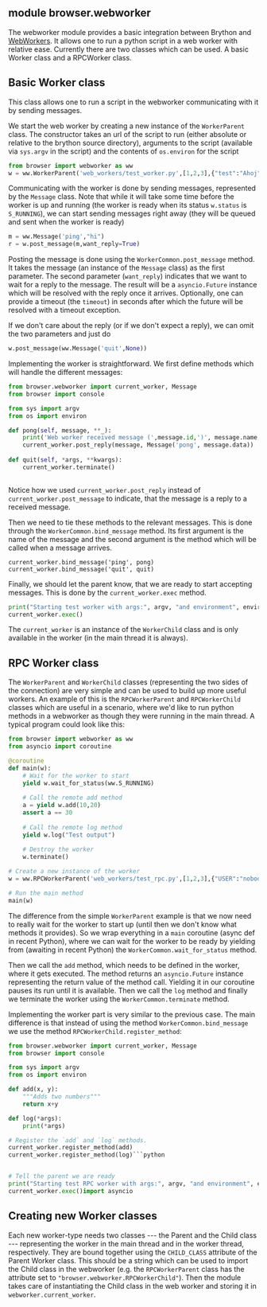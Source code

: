module **browser.webworker**
----------------------------

The webworker module provides a basic integration between Brython and [WebWorkers](https://developer.mozilla.org/en-US/docs/Web/API/Web_Workers_API).
It allows one to run a python script in a web worker with relative ease. Currently there are two classes which can be used.
A basic Worker class and a RPCWorker class.


## Basic Worker class

This class allows one to run a script in the webworker communicating with it by sending messages.

We start the web worker by creating a new instance of the `WorkerParent` class. The constructor takes an
url of the script to run (either absolute or relative to the brython source directory), arguments to the 
script (available via `sys.argv` in the script) and the contents of `os.environ` for the script

```python
from browser import webworker as ww
w = ww.WorkerParent('web_workers/test_worker.py',[1,2,3],{"test":"Ahoj"})
```

Communicating with the worker is done by sending messages, represented by the `Message` class. Note
that while it will take some time before the worker is up and running (the worker is ready when
its status `w.status` is `S_RUNNING`), we can start sending messages right away (they will be queued
and sent when the worker is ready)

```python
m = ww.Message('ping',"hi")
r = w.post_message(m,want_reply=True)
```

Posting the message is done using the `WorkerCommon.post_message` method. It takes the message
(an instance of the `Message` class) as the first parameter. The second parameter (`want_reply`)
indicates that we want to wait for a reply to the message. The result will be a `asyncio.Future`
instance which will be resolved with the reply once it arrives. Optionally, one can provide
a timeout (the `timeout`) in seconds after which the future will be resolved with a timeout exception.

If we don't care about the reply (or if we don't expect a reply), we can omit the two parameters
and just do

```python
w.post_message(ww.Message('quit',None))
```

Implementing the worker is straightforward. We first define methods which will handle the different
messages:
    
```python
from browser.webworker import current_worker, Message
from browser import console

from sys import argv
from os import environ

def pong(self, message, **_):
    print('Web worker received message (',message.id,')', message.name, message.data)
    current_worker.post_reply(message, Message('pong', message.data))
        
def quit(self, *args, **kwargs):
    current_worker.terminate()
    
```

Notice how we used `current_worker.post_reply` instead of `current_worker.post_message`
to indicate, that the message is a reply to a received message.

Then we need to tie these methods to the relevant messages. This is done through the
`WorkerCommon.bind_message` method. Its first argument is the name of the message and
the second argument is the method which will be called when a message arrives.

```
current_worker.bind_message('ping', pong)
current_worker.bind_message('quit', quit)
```

Finally, we should let the parent know, that we are ready to start accepting messages.
This is done by the `current_worker.exec` method.

```python
print("Starting test worker with args:", argv, "and environment", environ)
current_worker.exec()
```

The `current_worker` is an instance of the `WorkerChild` class and is only available in
the worker (in the main thread it is always).


## RPC Worker class

The `WorkerParent` and `WorkerChild` classes (representing the two sides of the connection)
are very simple and can be used to build up more useful workers. An example of this is the
`RPCWorkerParent` and `RPCWorkerChild` classes which are useful in a scenario, where we'd
like to run python methods in a webworker as though they were running in the main thread.
A typical program could look like this:

```python
from browser import webworker as ww
from asyncio import coroutine

@coroutine
def main(w):
    # Wait for the worker to start
    yield w.wait_for_status(ww.S_RUNNING)
    
    # Call the remote add method
    a = yield w.add(10,20)
    assert a == 30
    
    # Call the remote log method
    yield w.log("Test output")
    
    # Destroy the worker
    w.terminate()

# Create a new instance of the worker
w = ww.RPCWorkerParent('web_workers/test_rpc.py',[1,2,3],{"USER":"nobody"})

# Run the main method
main(w)
```
 
The difference from the simple `WorkerParent` example is that we now need to really wait
for the worker to start up (until then we don't know what methods it provides). So we
wrap everything in a `main` coroutine (async def in recent Python), where we can wait for the worker to be ready
by yielding from (awaiting in recent Python) the `WorkerCommon.wait_for_status` method.
 
Then we call the `add` method, which needs to be defined in the worker, where it gets executed. The
method returns an `asyncio.Future` instance representing the return value of the method call. Yielding
it in our coroutine pauses its run until it is available. Then we call the `log` method and finally
we terminate the worker using the `WorkerCommon.terminate` method.

Implementing the worker part is very similar to the previous case. The main difference is that
instead of using the method `WorkerCommon.bind_message` we use the method `RPCWorkerChild.register_method`:

```python
from browser.webworker import current_worker, Message
from browser import console 

from sys import argv
from os import environ

def add(x, y):
    """Adds two numbers"""
    return x+y

def log(*args):
    print(*args)

# Register the `add` and `log` methods.
current_worker.register_method(add)
current_worker.register_method(log)```python


# Tell the parent we are ready
print("Starting test RPC worker with args:", argv, "and environment", environ)
current_worker.exec()import asyncio
```


## Creating new Worker classes

Each new worker-type needs two classes --- the Parent and the Child class --- representing the worker in
the main thread and in the worker thread, respectively. They are bound together using the `CHILD_CLASS`
attribute of the Parent Worker class. This should be a string which can be used to import the Child
class in the webworker (e.g. the `RPCWorkerParent` class has the attribute set to `"browser.webworker.RPCWorkerChild"`).
Then the module takes care of instantiating the Child class in the web worker and storing it in
`webworker.current_worker`. 
